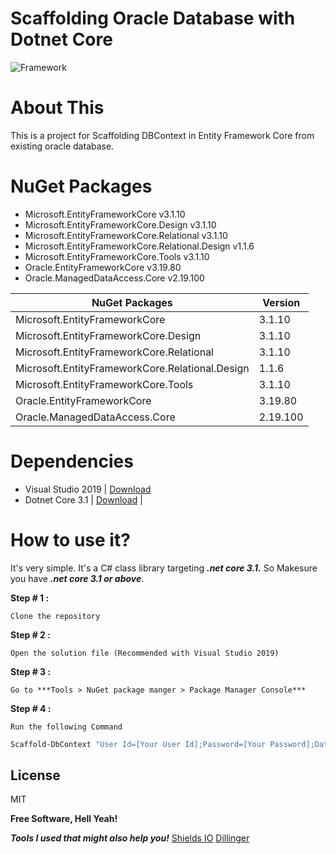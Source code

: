 ﻿# Scaffolding Oracle Database with Dotnet Core 

![Framework](https://img.shields.io/badge/framework-.net%20core%20v3.1-green)

# About This
This is a project for Scaffolding DBContext in Entity Framework Core from existing oracle database.

# NuGet Packages
  - Microsoft.EntityFrameworkCore v3.1.10
  - Microsoft.EntityFrameworkCore.Design v3.1.10
  - Microsoft.EntityFrameworkCore.Relational v3.1.10
  - Microsoft.EntityFrameworkCore.Relational.Design v1.1.6
  - Microsoft.EntityFrameworkCore.Tools v3.1.10
  - Oracle.EntityFrameworkCore v3.19.80
  - Oracle.ManagedDataAccess.Core v2.19.100
  
| NuGet Packages | Version |
| ------ | ------ |
| Microsoft.EntityFrameworkCore | 3.1.10 |
| Microsoft.EntityFrameworkCore.Design | 3.1.10 |
| Microsoft.EntityFrameworkCore.Relational | 3.1.10 |
| Microsoft.EntityFrameworkCore.Relational.Design | 1.1.6 |
| Microsoft.EntityFrameworkCore.Tools | 3.1.10 |
| Oracle.EntityFrameworkCore | 3.19.80 |
| Oracle.ManagedDataAccess.Core | 2.19.100 |

# Dependencies
  - Visual Studio 2019 | [Download](https://visualstudio.microsoft.com/downloads/)
  - Dotnet Core 3.1 | [Download](https://dotnet.microsoft.com/download/dotnet-core/3.1) |

# How to use it?
It's very simple. It's a C# class library targeting ***.net core 3.1.*** So Makesure you have ***.net core 3.1 or above***.

**Step # 1 :** 
    
    Clone the repository
**Step # 2 :** 
    
    Open the solution file (Recommended with Visual Studio 2019)
**Step # 3 :** 

    Go to ***Tools > NuGet package manger > Package Manager Console***
**Step # 4 :** 

    Run the following Command

```sh
Scaffold-DbContext "User Id=[Your User Id];Password=[Your Password];Data Source=[Your Data Source];" Oracle.EntityFrameworkCore -OutputDir Models
```

License
----

MIT


**Free Software, Hell Yeah!**

***Tools I used that might also help you!***
[Shields IO](https://shields.io)
[Dillinger](https://dillinger.io)
